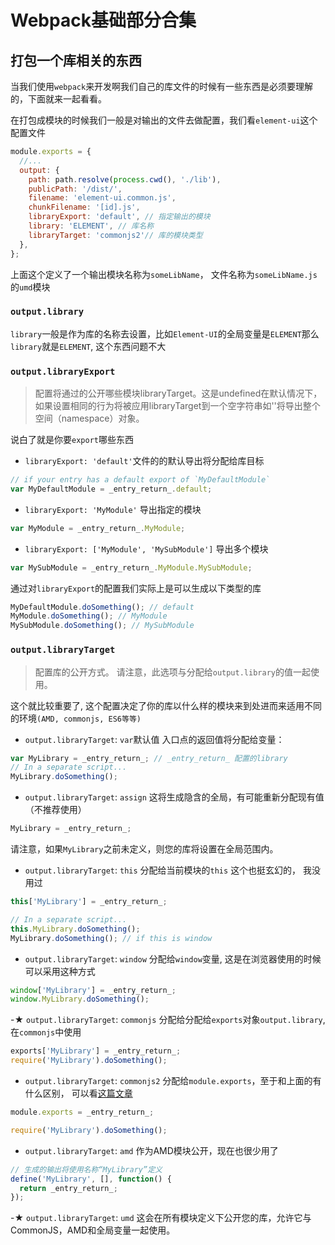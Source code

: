 # Webpack基础部分合集


## 打包一个库相关的东西

当我们使用`webpack`来开发啊我们自己的库文件的时候有一些东西是必须要理解的，下面就来一起看看。

在打包成模块的时候我们一般是对输出的文件去做配置，我们看`element-ui`这个配置文件

```js
module.exports = {
  //...
  output: {
    path: path.resolve(process.cwd(), './lib'),
    publicPath: '/dist/',
    filename: 'element-ui.common.js',
    chunkFilename: '[id].js',
    libraryExport: 'default', // 指定输出的模块
    library: 'ELEMENT', // 库名称
    libraryTarget: 'commonjs2'// 库的模块类型
  },
};
```
上面这个定义了一个输出模块名称为`someLibName`， 文件名称为`someLibName.js`的`umd`模块

###  `output.library`

`library`一般是作为库的名称去设置，比如`Element-UI`的全局变量是`ELEMENT`那么`library`就是`ELEMENT`, 这个东西问题不大

### `output.libraryExport`

> 配置将通过的公开哪些模块libraryTarget。这是undefined在默认情况下，如果设置相同的行为将被应用libraryTarget到一个空字符串如''将导出整个空间（namespace）对象。

说白了就是你要`export`哪些东西

- `libraryExport: 'default'`文件的的默认导出将分配给库目标
```js
// if your entry has a default export of `MyDefaultModule`
var MyDefaultModule = _entry_return_.default;
```

- `libraryExport: 'MyModule'` 导出指定的模块
```js
var MyModule = _entry_return_.MyModule;
```

- `libraryExport: ['MyModule', 'MySubModule']` 导出多个模块
```js
var MySubModule = _entry_return_.MyModule.MySubModule;
```

通过对`libraryExport`的配置我们实际上是可以生成以下类型的库
```js
MyDefaultModule.doSomething(); // default
MyModule.doSomething(); // MyModule
MySubModule.doSomething(); // MySubModule
```

### `output.libraryTarget`
> 配置库的公开方式。 请注意，此选项与分配给`output.library`的值一起使用。

这个就比较重要了, 这个配置决定了你的库以什么样的模块来到处进而来适用不同的环境`(AMD, commonjs, ES6等等)`

- `output.libraryTarget`: `var`默认值  入口点的返回值将分配给变量：
```js
var MyLibrary = _entry_return_; // _entry_return_ 配置的library
// In a separate script...
MyLibrary.doSomething();
```
- `output.libraryTarget`: `assign`  这将生成隐含的全局，有可能重新分配现有值（不推荐使用）
```js
MyLibrary = _entry_return_;
```
请注意，如果`MyLibrary`之前未定义，则您的库将设置在全局范围内。

- `output.libraryTarget`: `this`  分配给当前模块的`this` 这个也挺玄幻的， 我没用过
```js
this['MyLibrary'] = _entry_return_;

// In a separate script...
this.MyLibrary.doSomething();
MyLibrary.doSomething(); // if this is window
```
- `output.libraryTarget`: `window` 分配给`window`变量, 这是在浏览器使用的时候可以采用这种方式

```js
window['MyLibrary'] = _entry_return_;
window.MyLibrary.doSomething();
```

-★ `output.libraryTarget`: `commonjs`  分配给分配给`exports`对象`output.library`, 在`commonjs`中使用
```js
exports['MyLibrary'] = _entry_return_;
require('MyLibrary').doSomething();
```

- `output.libraryTarget`: `commonjs2`  分配给`module.exports`，至于和上面的有什么区别， 可以看[这篇文章](https://github.com/QDMarkMan/CodeBlog/blob/master/Javascript/JavaScript%E4%B8%AD%E7%9A%84%E6%A8%A1%E5%9D%97.md)
```js
module.exports = _entry_return_;

require('MyLibrary').doSomething();
```
- `output.libraryTarget`: `amd`  作为AMD模块公开，现在也很少用了
```js
// 生成的输出将使用名称“MyLibrary”定义
define('MyLibrary', [], function() {
  return _entry_return_;
});
```
-★ `output.libraryTarget`: `umd`  这会在所有模块定义下公开您的库，允许它与CommonJS，AMD和全局变量一起使用。
